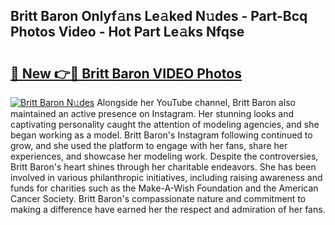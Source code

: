 ## Britt Baron Onlyf𝚊ns Le𝚊ked N𝚞des - Part-Bcq Photos Video - Hot Part Le𝚊ks Nfqse

# <h2><a href="http://ab83021.deff.icu/?id=Britt+Baron">🔗 New 👉🔴 Britt Baron VIDEO Photos</a></h2>

[![Britt Baron N𝚞des](https://i.imgur.com/rIISA9y.gif)](http://ab83021.deff.icu/?id=Britt+Baron)
Alongside her YouTube channel, Britt Baron also maintained an active presence on Instagram. Her stunning looks and captivating personality caught the attention of modeling agencies, and she began working as a model. Britt Baron's Instagram following continued to grow, and she used the platform to engage with her fans, share her experiences, and showcase her modeling work. Despite the controversies, Britt Baron's heart shines through her charitable endeavors. She has been involved in various philanthropic initiatives, including raising awareness and funds for charities such as the Make-A-Wish Foundation and the American Cancer Society. Britt Baron's compassionate nature and commitment to making a difference have earned her the respect and admiration of her fans.
